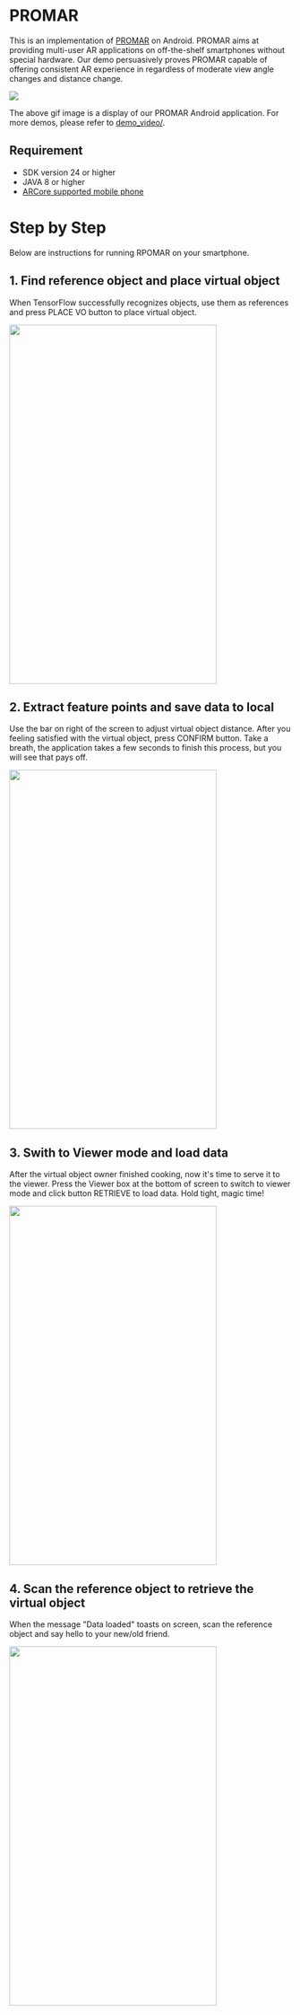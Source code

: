 # PROMAR

This is an implementation of [PROMAR](PROMAR.pdf) on Android. PROMAR aims at providing multi-user AR applications on off-the-shelf smartphones without special hardware. Our demo persuasively proves PROMAR capable of offering consistent AR experience in regardless of moderate view angle changes and distance change.

![](demo_video/demo_1.gif)

The above gif image is a display of our PROMAR Android application. For more demos, please refer to [demo_video/](https://github.com/PROMAR2019/PROMAR_Android/tree/master/demo_video).

## Requirement

* SDK version 24 or higher
* JAVA 8 or higher
* [ARCore supported mobile phone](https://developers.google.com/ar/discover/supported-devices)


# Step by Step

Below are instructions for running RPOMAR on your smartphone.


## 1. Find reference object and place virtual object

When TensorFlow successfully recognizes objects, use them as references and press PLACE VO button to place virtual object.

<img src="https://github.com/PROMAR2019/PROMAR_Android/blob/master/img/step_1.png" width="370" height="640">

## 2. Extract feature points and save data to local

Use the bar on right of the screen to adjust virtual object distance. After you feeling satisfied with the virtual object, press CONFIRM button. Take a breath, the application takes a few seconds to finish this process, but you will see that pays off.

<img src="https://github.com/PROMAR2019/PROMAR_Android/blob/master/img/step_2.png" width="370" height="640">

## 3. Swith to Viewer mode and load data

After the virtual object owner finished cooking, now it's time to serve it to the viewer. Press the Viewer box at the bottom of screen to switch to viewer mode and click button RETRIEVE to load data. Hold tight, magic time!

<img src="https://github.com/PROMAR2019/PROMAR_Android/blob/master/img/step_3.png" width="370" height="640">

## 4. Scan the reference object to retrieve the virtual object

When the message "Data loaded" toasts on screen, scan the reference object and say hello to your new/old friend.

<img src="https://github.com/PROMAR2019/PROMAR_Android/blob/master/img/step_4.png" width="370" height="640">
